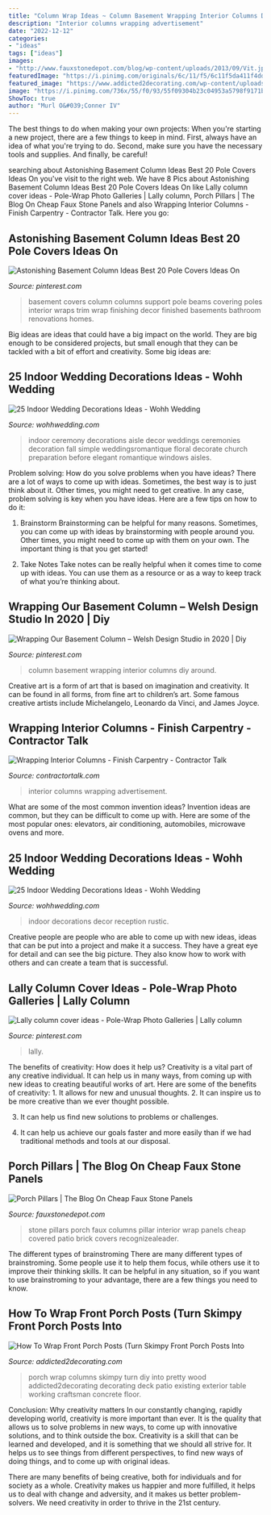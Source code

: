 ```yaml
---
title: "Column Wrap Ideas ~ Column Basement Wrapping Interior Columns Diy Around"
description: "Interior columns wrapping advertisement"
date: "2022-12-12"
categories:
- "ideas"
tags: ["ideas"]
images:
- "http://www.fauxstonedepot.com/blog/wp-content/uploads/2013/09/Vit.jpg"
featuredImage: "https://i.pinimg.com/originals/6c/11/f5/6c11f5da411f4ddf32ae459353b4de0a.jpg"
featured_image: "https://www.addicted2decorating.com/wp-content/uploads/2018/03/1-how-to-wrap-front-porch-posts-add-spacers-to-beef-up-the-size.jpg"
image: "https://i.pinimg.com/736x/55/f0/93/55f09304b23c04953a5798f9171bcdf9.jpg"
ShowToc: true
author: "Murl O&#039;Conner IV"
---
```



The best things to do when making your own projects:
When you're starting a new project, there are a few things to keep in mind. First, always have an idea of what you're trying to do. Second, make sure you have the necessary tools and supplies. And finally, be careful!

	

		
searching about Astonishing Basement Column Ideas Best 20 Pole Covers Ideas On you've visit to the right web. We have 8 Pics about Astonishing Basement Column Ideas Best 20 Pole Covers Ideas On like Lally column cover ideas - Pole-Wrap Photo Galleries | Lally column, Porch Pillars | The Blog On Cheap Faux Stone Panels and also Wrapping Interior Columns - Finish Carpentry - Contractor Talk. Here you go:
		
    
## Astonishing Basement Column Ideas Best 20 Pole Covers Ideas On

<img loading=lazy src="https://i.pinimg.com/originals/6c/11/f5/6c11f5da411f4ddf32ae459353b4de0a.jpg" onerror="this.onerror=null;this.src='https://tse2.mm.bing.net/th?id=OIP.OdvnmICxXwwRmX5wUBxAvgHaJ3&amp;pid=15.1';" alt="Astonishing Basement Column Ideas Best 20 Pole Covers Ideas On">

_Source: pinterest.com_

>basement covers column columns support pole beams covering poles interior wraps trim wrap finishing decor finished basements bathroom renovations homes. 

	

Big ideas are ideas that could have a big impact on the world. They are big enough to be considered projects, but small enough that they can be tackled with a bit of effort and creativity. Some big ideas are: 

    
## 25 Indoor Wedding Decorations Ideas - Wohh Wedding

<img loading=lazy src="http://wohhwedding.com/wp-content/uploads/2016/05/Indoor-Wedding-Ceremony-Decor.jpg" onerror="this.onerror=null;this.src='https://tse1.mm.bing.net/th?id=OIP.ubGfhhqUXdiBwHrV-NgFygHaJ2&amp;pid=15.1';" alt="25 Indoor Wedding Decorations Ideas - Wohh Wedding">

_Source: wohhwedding.com_

>indoor ceremony decorations aisle decor weddings ceremonies decoration fall simple weddingsromantique floral decorate church preparation before elegant romantique windows aisles. 

	

Problem solving: How do you solve problems when you have ideas?
There are a lot of ways to come up with ideas. Sometimes, the best way is to just think about it. Other times, you might need to get creative. In any case, problem solving is key when you have ideas. Here are a few tips on how to do it:
1. Brainstorm
Brainstorming can be helpful for many reasons. Sometimes, you can come up with ideas by brainstorming with people around you. Other times, you might need to come up with them on your own. The important thing is that you get started!

2. Take Notes
Take notes can be really helpful when it comes time to come up with ideas. You can use them as a resource or as a way to keep track of what you’re thinking about.

    
## Wrapping Our Basement Column – Welsh Design Studio In 2020 | Diy

<img loading=lazy src="https://i.pinimg.com/736x/3c/8f/ff/3c8fff54486046f4ac60a4a278ffe777.jpg" onerror="this.onerror=null;this.src='https://tse1.mm.bing.net/th?id=OIP.KNYqojd3x06srEG60cmMkAHaLr&amp;pid=15.1';" alt="Wrapping Our Basement Column – Welsh Design Studio in 2020 | Diy">

_Source: pinterest.com_

>column basement wrapping interior columns diy around. 

	

Creative art is a form of art that is based on imagination and creativity. It can be found in all forms, from fine art to children’s art. Some famous creative artists include Michelangelo, Leonardo da Vinci, and James Joyce.

    
## Wrapping Interior Columns - Finish Carpentry - Contractor Talk

<img loading=lazy src="http://www.contractortalk.com/attachments/f13/105753d1389064616-wrapping-interior-columns-023-23-.jpg" onerror="this.onerror=null;this.src='https://tse4.mm.bing.net/th?id=OIP.b0Ko5zXp_YtIy7YLXa5TTwHaJ3&amp;pid=15.1';" alt="Wrapping Interior Columns - Finish Carpentry - Contractor Talk">

_Source: contractortalk.com_

>interior columns wrapping advertisement. 

	

What are some of the most common invention ideas?
Invention ideas are common, but they can be difficult to come up with. Here are some of the most popular ones: elevators, air conditioning, automobiles, microwave ovens and more.

    
## 25 Indoor Wedding Decorations Ideas - Wohh Wedding

<img loading=lazy src="http://wohhwedding.com/wp-content/uploads/2016/05/Rustic-Indoor-Wedding-Reception-Decor.jpg" onerror="this.onerror=null;this.src='https://tse2.mm.bing.net/th?id=OIP.YQv2OHkmFxcv7PZzT9tB5wHaLG&amp;pid=15.1';" alt="25 Indoor Wedding Decorations Ideas - Wohh Wedding">

_Source: wohhwedding.com_

>indoor decorations decor reception rustic. 

	

Creative people are people who are able to come up with new ideas, ideas that can be put into a project and make it a success. They have a great eye for detail and can see the big picture. They also know how to work with others and can create a team that is successful.

    
## Lally Column Cover Ideas - Pole-Wrap Photo Galleries | Lally Column

<img loading=lazy src="https://i.pinimg.com/736x/55/f0/93/55f09304b23c04953a5798f9171bcdf9.jpg" onerror="this.onerror=null;this.src='https://tse4.mm.bing.net/th?id=OIP.JJULozhUUOzMTyJLIGquEAHaJ3&amp;pid=15.1';" alt="Lally column cover ideas - Pole-Wrap Photo Galleries | Lally column">

_Source: pinterest.com_

>lally. 

	

The benefits of creativity: How does it help us?
Creativity is a vital part of any creative individual. It can help us in many ways, from coming up with new ideas to creating beautiful works of art. Here are some of the benefits of creativity: 1. It allows for new and unusual thoughts.
2. It can inspire us to be more creative than we ever thought possible.

3. It can help us find new solutions to problems or challenges.

4. It can help us achieve our goals faster and more easily than if we had traditional methods and tools at our disposal.

    
## Porch Pillars | The Blog On Cheap Faux Stone Panels

<img loading=lazy src="http://www.fauxstonedepot.com/blog/wp-content/uploads/2013/09/Vit.jpg" onerror="this.onerror=null;this.src='https://tse3.mm.bing.net/th?id=OIP.l6dctLjbWjLE9VIP2qrOdgHaJL&amp;pid=15.1';" alt="Porch Pillars | The Blog On Cheap Faux Stone Panels">

_Source: fauxstonedepot.com_

>stone pillars porch faux columns pillar interior wrap panels cheap covered patio brick covers recognizealeader. 

	

The different types of brainstroming
There are many different types of brainstroming. Some people use it to help them focus, while others use it to improve their thinking skills. It can be helpful in any situation, so if you want to use brainstroming to your advantage, there are a few things you need to know.

    
## How To Wrap Front Porch Posts (Turn Skimpy Front Porch Posts Into

<img loading=lazy src="https://www.addicted2decorating.com/wp-content/uploads/2018/03/1-how-to-wrap-front-porch-posts-add-spacers-to-beef-up-the-size.jpg" onerror="this.onerror=null;this.src='https://tse4.mm.bing.net/th?id=OIP.3MF2xW6zzlmxMNLj0QvpCgHaJ4&amp;pid=15.1';" alt="How To Wrap Front Porch Posts (Turn Skimpy Front Porch Posts Into">

_Source: addicted2decorating.com_

>porch wrap columns skimpy turn diy into pretty wood addicted2decorating decorating deck patio existing exterior table working craftsman concrete floor. 

	

Conclusion: Why creativity matters
In our constantly changing, rapidly developing world, creativity is more important than ever. It is the quality that allows us to solve problems in new ways, to come up with innovative solutions, and to think outside the box.
Creativity is a skill that can be learned and developed, and it is something that we should all strive for. It helps us to see things from different perspectives, to find new ways of doing things, and to come up with original ideas.

There are many benefits of being creative, both for individuals and for society as a whole. Creativity makes us happier and more fulfilled, it helps us to deal with change and adversity, and it makes us better problem-solvers. We need creativity in order to thrive in the 21st century.

